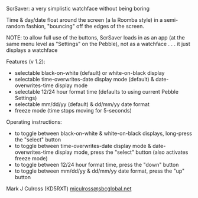 ScrSaver: a very simplistic watchface without being boring

Time & day/date float around the screen (a la Roomba style)
   in a semi-random fashion, "bouncing" off the edges of the
   screen. 

NOTE: to allow full use of the buttons, ScrSaver
   loads in as an app (at the same menu level
   as "Settings" on the Pebble), not as a
   watchface . . . it just displays a watchface

Features (v 1.2):
- selectable black-on-white (default) or
  white-on-black display
- selectable time-overwrites-date display mode
  (default) & date-overwrites-time display mode
- selectable 12/24 hour format time (defaults to
  using current Pebble Settings)
- selectable mm/dd/yy (default) & dd/mm/yy date
  format
- freeze mode (time stops moving for 5-seconds)

Operating instructions:
- to toggle between black-on-white & white-on-black
  displays, long-press the "select" button
- to toggle between time-overwrites-date display
  mode & date-overwrites-time display mode, press
  the "select" button (also activates freeze mode)
- to toggle between 12/24 hour format time, press
  the "down" button
- to toggle between mm/dd/yy & dd/mm/yy date
  format, press the "up" button

Mark J Culross (KD5RXT)
mjculross@sbcglobal.net
